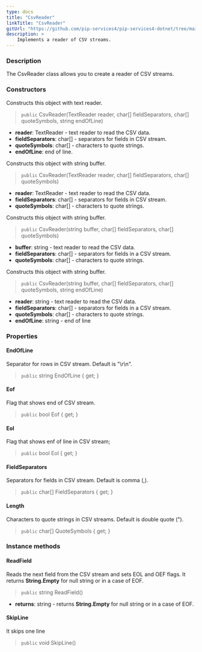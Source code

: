 ```yaml
---
type: docs
title: "CsvReader"
linkTitle: "CsvReader"
gitUrl: "https://github.com/pip-services4/pip-services4-dotnet/tree/main/pip-services4-expressions-dotnet"
description: > 
    Implements a reader of CSV streams.
---
```


### Description

The CsvReader class allows you to create a reader of CSV streams.

### Constructors
Constructs this object with text reader.

> `public` CsvReader(TextReader reader, char[] fieldSeparators, char[] quoteSymbols, string endOfLine)

- **reader**: TextReader - text reader to read the CSV data.
- **fieldSeparators**: char[] - separators for fields in CSV stream.
- **quoteSymbols**: char[] - characters to quote strings.
- **endOfLine**: end of line.

Constructs this object with string buffer.

> `public` CsvReader(TextReader reader, char[] fieldSeparators, char[] quoteSymbols)

- **reader**: TextReader - text reader to read the CSV data.
- **fieldSeparators**: char[] - separators for fields in CSV stream.
- **quoteSymbols**: char[] - characters to quote strings.


Constructs this object with string buffer.

> `public` CsvReader(string buffer, char[] fieldSeparators, char[] quoteSymbols)

- **buffer**: string - text reader to read the CSV data.
- **fieldSeparators**: char[] - separators for fields in a CSV stream.
- **quoteSymbols**: char[] - characters to quote strings.


Constructs this object with string buffer.

> `public` CsvReader(string buffer, char[] fieldSeparators, char[] quoteSymbols, string endOfLine)

- **reader**: string - text reader to read the CSV data.
- **fieldSeparators**: char[] - separators for fields in a CSV stream.
- **quoteSymbols**: char[] - characters to quote strings.
- **endOfLine**: string - end of line


### Properties


#### EndOfLine
Separator for rows in CSV stream.
Default is "\r\n".
> `public` string EndOfLine { get; }

#### Eof
Flag that shows end of CSV stream.
> `public` bool Eof { get; }

#### Eol
Flag that shows enf of line in CSV stream;
> `public` bool Eol { get; }

#### FieldSeparators
Separators for fields in CSV stream.
Default is comma (,).
> `public` char[] FieldSeparators { get; }

#### Length
Characters to quote strings in CSV streams.
Default is double quote (").
> `public` char[] QuoteSymbols { get; }




### Instance methods

#### ReadField
Reads the next field from the CSV stream and sets EOL and OEF flags.
It returns **String.Empty** for null string or in a case of EOF.

> `public` string ReadField()

- **returns**: string - returns **String.Empty** for null string or in a case of EOF.


#### SkipLine
It skips one line

> `public` void SkipLine()

